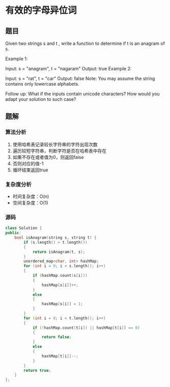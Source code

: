 # 有效的字母异位词
## 题目
Given two strings s and t , write a function to determine if t is an anagram of s.

Example 1:

Input: s = "anagram", t = "nagaram"
Output: true
Example 2:

Input: s = "rat", t = "car"
Output: false
Note:
You may assume the string contains only lowercase alphabets.

Follow up:
What if the inputs contain unicode characters? How would you adapt your solution to such case?

## 题解
### 算法分析
1. 使用哈希表记录较长字符串的字符出现次数
2. 遍历较短字符串，判断字符是否在哈希表中存在
3. 如果不存在或者值为0，则返回false
4. 否则对应的值-1
5. 循环结束返回true
### 复杂度分析
+ 时间复杂度：O(n)
+ 空间复杂度：O(1)
### 源码
```C++ []
class Solution {
public:
    bool isAnagram(string s, string t) {
        if (s.length() > t.length())
        {
            return isAnagram(t, s);
        }
        unordered_map<char, int> hashMap;
        for (int i = 0; i < s.length(); i++)
        {
            if (hashMap.count(s[i]))
            {
                hashMap[s[i]]++;
            }
            else
            {
                hashMap[s[i]] = 1;
            }            
        }
        for (int i = 0; i < t.length(); i++)
        {
            if (!hashMap.count(t[i]) || hashMap[t[i]] == 0)
            {
                return false;
            }
            else
            {
                hashMap[t[i]]--;
            }            
        }
        return true;
    }
};